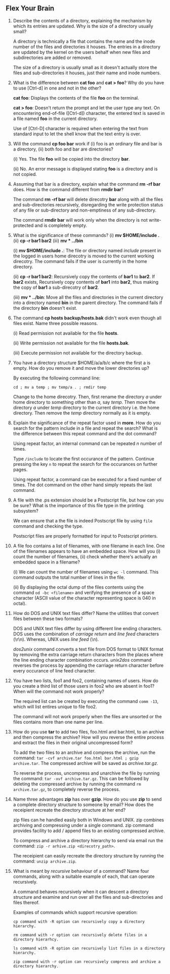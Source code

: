 ## Flex Your Brain

01. Describe the contents of a directory, explaining the mechanism by which its entries are updated. Why is the size of a directory usually small?

    A directory is technically a file that contains the name and the inode number of the files and directories it houses. The entries in a directory are updated by the kernel on the users behalf when new files and subdirectories are added or removed.

    The size of a directory is usually small as it doesn't actually store the files and sub-directories it houses, just their name and inode numbers.


02. What is the difference between **cat foo** and **cat > foo**? Why do you have to use [Ctrl-d] in one and not in the other?

    **cat foo**: Displays the contents of the file **foo** on the terminal.

    **cat > foo**: Doesn't return the prompt and let the user type any text. On encountering end-of-file ([Ctrl-d]) character, the entered text is saved in a file named **foo** in the current directory.

    Use of [Ctrl-D] character is required when entering the text from standard input to let the shell know that the text entry is over.


03. Will the command **cp foo bar** work if (i) foo is an ordinary file and bar is a directory, (ii) both foo and bar are directories?

    (i) Yes. The file **foo** will be copied into the directory **bar**.

    (ii) No. An error message is displayed stating **foo** is a directory and is not copied.


04. Assuming that bar is a directory, explain what the command **rm -rf bar** does. How is the command different from **rmdir bar**?

    The command **rm -rf bar** will delete direcotry **bar** along with all the files and sub-directories recursively, disregarding the write protection status of any file or sub-directory and non-emptiness of any sub-directory.

    The command **rmdir bar** will work only when the directory is not write-protected and is completely empty.


05. What is the significance of these commands? (i) **mv $HOME/include .** (ii) **cp -r bar1 bar2** (iii) **mv * ../bin**

    (i) **mv $HOME/include .**: The file or directory named _include_ present in the logged in users home direcotry is moved to the current working direcotry. The command fails if the user is currently in the home directory.

    (ii) **cp -r bar1 bar2**: Recursively copy the contents of **bar1** to **bar2**. If **bar2** exists, Recursively copy contents of **bar1** into **bar2**, thus making the copy of **bar1** a sub-direcotry of **bar2**.

    (iii) **mv * ../bin**: Move all the files and directories in the current directory into a directory named **bin** in the parent directory. The command fails if the directory **bin** doesn't exist.


06. The command **cp hosts backup/hosts.bak** didn't work even though all files exist. Name three possible reasons.

    (i) Read permission not available for the file **hosts**.

    (ii) Write permission not available for the file **hosts.bak**.

    (iii) Execute permission not available for the directory backup.


07. You have a directory structure $HOME/a/a/b/c where the first a is empty. How do you remove it and move the lower directories up?

    By executing the following command line:  

    `cd ; mv a temp ; mv temp/a . ; rmdir temp`

    Change to the home direcotry. Then, first rename the directory _a_ under home directory to something other than _a_, say _temp_. Then move the directory _a_ under _temp_ directory to the current directory i.e. the home directory. Then remove the _temp_ directory normally as it is empty.


08. Explain the significance of the repeat factor used in **more**. How do you search for the pattern include in a file and repeat the search? What is the difference between this repeat command and the dot command?

    Using repeat factor, an internal command can be repeated _n_ number of times.

    Type `/include` to locate the first occurance of the pattern. Continue pressing the key `n` to repeat the search for the occurances on further pages.

    Using repeat factor, a command can be executed for a fixed number of times. The dot command on the other hand simply repeats the last command.


09. A file with the .ps extension should be a Postscript file, but how can you be sure? What is the importance of this file type in the printing subsystem?

    We can ensure that a the file is indeed Postscript file by using `file` command and checking the type.

    Postscript files are properly formatted for input to Postscript printers.


10. A file foo contains a list of filenames, with one filename in each line. One of the filenames appears to have an embedded space. How will you (i) count the number of filenames, (ii) check whether there's actually an embedded space in a filename?

    (i) We can count the number of filenames using `wc -l` command. This command outputs the total number of lines in the file.

    (ii) By displaying the octal dump of the files contents using the command `od -bc <filename>` and verifying the presence of a space character (ASCII value of the character representing space is 040 in octal).


11. How do DOS and UNIX text files differ? Name the utilities that convert files between these two formats?

    DOS and UNIX text files differ by using different line ending characters. DOS uses the combination of _carriage return_ and _line feed_ characters (\r\n). Whereas, UNIX uses _line feed_ (\n).

    _dos2unix_ command converts a text file from DOS format to UNIX format by removing the extra carriage return characters from the places where the line ending character combination occurs. _unix2dos_ command reverses the process by appending the carriage return character before every occurance of line feed character.


12. You have two lists, foo1 and foo2, containing names of users. How do you create a third list of those users in foo2 who are absent in foo1? When will the command not work properly?

    The required list can be created by executing the command `comm -13`, which will list entires unique to file foo2.

    The command will not work properly when the files are unsorted or the files contains more than one name per line.


13. How do you use **tar** to add two files, foo.html and bar.html, to an archive and then compress the archive? How will you reverse the entire process and extract the files in their original uncompressed form?

    To add the two files to an archive and compress the archive, run the command: `tar -cvf archive.tar foo.html bar.html ; gzip archive.tar`. The compressed archive will be saved as _archive.tar.gz_.

    To reverse the process, uncompress and unarchive the file by running the command: `tar -xvf archive.tar.gz`. This can be followed by deleting the compressed archive by running the command `rm archive.tar.gz`, to completely reverse the process.


14. Name three advantages **zip** has over **gzip**. How do you use **zip** to send a complete directory structure to someone by email? How does the receipient recreate the directory structure at her end?

    zip files can he handled easily both in Windows and UNIX. zip combines archiving and compressing under a single command. zip command provides facility to add / append files to an existing compressed archive.

    To compress and archive a directory hierarchy to send via email run the command: `zip -r arhive.zip <direcotry_path>`.

    The receipient can easily recreate the directory structure by running the command: `unzip archive.zip`.


15. What is meant by _recursive_ behaviour of a command? Name four commands, along with a suitable example of each, that can operate recursively.

    A command behaves recursively when it can descent a directory structure and examine and run over all the files and sub-directories and files thereof. 

    Examples of commands which support recursive operation:

        cp command with -R option can recursively copy a directory hierarchy.

        rm command with -r option can recursively delete files in a directory hierarhcy.

        ls command with -R option can recursively list files in a directory hierarchy.

        zip command with -r option can recursively compress and archive a directory hierarchy.
